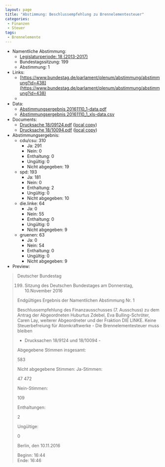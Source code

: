 ```yaml
---
layout: page
title: "Abstimmung: Beschlussempfehlung zu Brennelementesteuer"
categories:
 - Finanzen
 - Steuer
tags:
 - Brennelemente
---
```


* Namentliche Abstimmung:
    * [Legislaturperiode: 18 (2013-2017)](https://de.wikipedia.org/wiki/18._Deutscher_Bundestag)
    * Bundestagssitzung: 199
    * Abstimmung: 1
* Links: 
    * [https://www.bundestag.de/parlament/plenum/abstimmung/abstimmung?id=438](https://www.bundestag.de/parlament/plenum/abstimmung/abstimmung?id=438)
    * 
* Data: 
    * [Abstimmungsergebnis 20161110_1-data.pdf](/res/abstimmungsliste/20161110_1-data.pdf)
    * [Abstimmungsergebnis 20161110_1_xls-data.csv](/res/abstimmungsliste/analyses/20161110_1_xls-data.csv)
* Documents: 
    * [Drucksache 18/09124.pdf](http://dip21.bundestag.de/dip21/btd/18/091/1809124.pdf) ([local copy](/res/abstimmungsdaten/018-199-01/1809124.pdf))
    * [Drucksache 18/10094.pdf](http://dip21.bundestag.de/dip21/btd/18/100/1810094.pdf) ([local copy](/res/abstimmungsdaten/018-199-01/1810094.pdf))
* Abstimmungsergebnis:
    * cdu/csu: 310
        * Ja: 291
        * Nein: 0
        * Enthaltung: 0
        * Ungültig: 0
        * Nicht abgegeben: 19
    * spd: 193
        * Ja: 181
        * Nein: 0
        * Enthaltung: 2
        * Ungültig: 0
        * Nicht abgegeben: 10
    * die.linke: 64
        * Ja: 0
        * Nein: 55
        * Enthaltung: 0
        * Ungültig: 0
        * Nicht abgegeben: 9
    * gruenen: 63
        * Ja: 0
        * Nein: 54
        * Enthaltung: 0
        * Ungültig: 0
        * Nicht abgegeben: 9
* Preview: 
> Deutscher Bundestag
> 
> 199. Sitzung des Deutschen Bundestages
> am Donnerstag, 10.November 2016
> 
> Endgültiges Ergebnis der Namentlichen Abstimmung Nr. 1
> 
> Beschlussempfehlung des Finanzausschusses (7. Ausschuss)
> zu dem Antrag der Abgeordneten Huburtus Zdebel, Eva Bulling-Schröter, Caren Lay,
> weiterer Abgeordneter und der Fraktion DIE LINKE.
> Keine Steuerbefreiung für Atomkraftwerke - Die Brennelementesteuer muss bleiben
> - Drucksachen 18/9124 und 18/10094 -
> 
> Abgegebene Stimmen insgesamt:
> 
> 583
> 
> Nicht abgegebene Stimmen:
> Ja-Stimmen:
> 
> 47
> 472
> 
> Nein-Stimmen:
> 
> 109
> 
> Enthaltungen:
> 
> 2
> 
> Ungültige:
> 
> 0
> 
> Berlin, den 10.11.2016
> 
> Beginn: 16:44  
> Ende: 16:46
